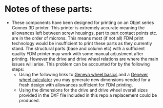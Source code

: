 # Notes of these parts:

* These components have been designed for printing on an Objet series Connex 3D printer. This printer is extremely accurate meaning the allowances left between screw housings, part to part contact points etc. are in the order of microns. This means most (if not all) FDM print technology would be insufficient to print these parts as they currently stand. The structural parts (base and column etc) with a sufficient quality FDM printer may work with some manual adjustment after printing. However the drive and drive wheel relations are where the main issues will arise. This problem can be accounted for by the following steps:
  - Using the following links to [Geneva wheel basics](https://newgottland.com/2012/01/08/make-geneva-wheels-of-any-size/) and a [Genever wheel calculator](http://benbrandt22.github.io/genevaGen/) you may generate new dimensions needed for a fresh design with allowances sufficient for FDM printing.
  - Using the dimensions for the drive and drive wheel overall sizes provided in the DXF file included in this repo a replacement could be produced.
